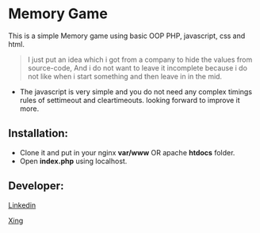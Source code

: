 # Memory Game
This is a simple Memory game using basic OOP PHP, javascript, css and html.

> I just put an idea which i got from a company to hide the values from source-code, And i do not want to leave it incomplete because i do not like when i start something and then leave in in the mid.

* The javascript is very simple and you do not need any complex timings rules of settimeout and cleartimeouts.
looking forward to improve it more.

## Installation:
* Clone it and put in your nginx **var/www** OR apache **htdocs** folder.
* Open **index.php** using localhost.

## Developer:
[Linkedin](https://www.linkedin.com/in/jnawaz)

[Xing](https://www.xing.com/profile/Jawad_Nawaz3)